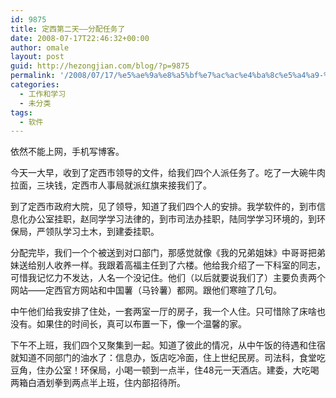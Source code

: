 ```yaml
---
id: 9875
title: 定西第二天——分配任务了
date: 2008-07-17T22:46:32+00:00
author: omale
layout: post
guid: http://hezongjian.com/blog/?p=9875
permalink: '/2008/07/17/%e5%ae%9a%e8%a5%bf%e7%ac%ac%e4%ba%8c%e5%a4%a9-%e5%88%86%e9%85%8d%e4%bb%bb%e5%8a%a1%e4%ba%86/'
categories:
  - 工作和学习
  - 未分类
tags:
  - 软件
---
```

依然不能上网，手机写博客。

今天一大早，收到了定西市领导的文件，给我们四个人派任务了。吃了一大碗牛肉拉面，三块钱，定西市人事局就派红旗来接我们了。

到了定西市政府大院，见了领导，知道了我们四个人的安排。我学软件的，到市信息化办公室挂职，赵同学学习法律的，到市司法办挂职，陆同学学习环境的，到环保局，严领队学习土木，到建委挂职。

分配完毕，我们一个个被送到对口部门，那感觉就像《我的兄弟姐妹》中哥哥把弟妹送给别人收养一样。我跟着高福主任到了六楼。他给我介绍了一下科室的同志，可惜我记忆力不发达，人名一个没记住。他们（以后就要说我们了）主要负责两个网站——定西官方网站和中国薯（马铃薯）都网。跟他们寒暄了几句。

中午他们给我安排了住处，一套两室一厅的房子，我一个人住。只可惜除了床啥也没有。如果住的时间长，真可以布置一下，像一个温馨的家。

下午不上班，我们四个又聚集到一起。知道了彼此的情况，从中午饭的待遇和住宿就知道不同部门的油水了：信息办，饭店吃冷面，住上世纪民房。司法科，食堂吃豆角，住办公室！环保局，小喝一顿到一点半，住48元一天酒店。建委，大吃喝两箱白酒划拳到两点半上班，住内部招待所。
